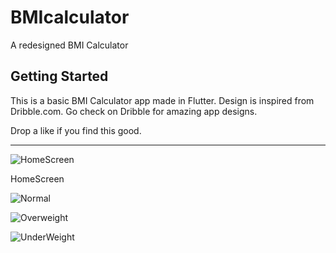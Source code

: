 # BMIcalculator

A redesigned BMI Calculator

## Getting Started

This is a basic BMI Calculator app made in Flutter. Design is inspired from Dribble.com. Go check on Dribble for amazing app 
designs.

Drop a like if you find this good.

---------------------------------------------------------------

![HomeScreen](https://user-images.githubusercontent.com/51052011/93103641-84334280-f6ca-11ea-9aa5-58b189da799a.jpg=1280x720)

HomeScreen


![Normal](https://user-images.githubusercontent.com/51052011/93103666-8b5a5080-f6ca-11ea-8e6c-04b6bbd5b174.jpg)


![Overweight](https://user-images.githubusercontent.com/51052011/93103681-8f866e00-f6ca-11ea-9786-5a8b29703033.jpg)

![UnderWeight](https://user-images.githubusercontent.com/51052011/93103697-944b2200-f6ca-11ea-9e46-9fb7bba84da2.jpg)
